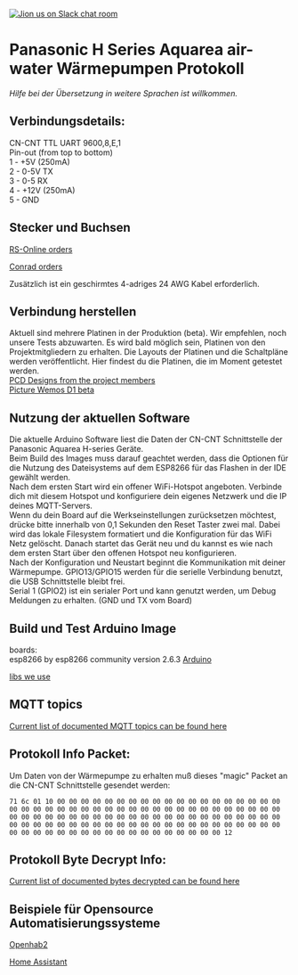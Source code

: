 [![Jion us on Slack chat room](https://img.shields.io/badge/Slack-Join%20the%20chat%20room-orange)](https://join.slack.com/t/panasonic-wemos/shared_invite/enQtODg2MDY0NjE1OTI3LTgzYjkwMzIwNTAwZTMyYzgwNDQ1Y2QxYjkwODg3NjMyN2MyM2ViMDM3Yjc3OGE3MGRiY2FkYzI4MzZiZDVkNGE)

# Panasonic H Series Aquarea air-water Wärmepumpen Protokoll

*Hilfe bei der Übersetzung in weitere Sprachen ist willkommen.*


## Verbindungsdetails:
CN-CNT TTL UART 9600,8,E,1  \
Pin-out (from top to bottom) \
1 - +5V (250mA)  \
2 - 0-5V TX  \
3 - 0-5 RX  \
4 - +12V (250mA) \
5 - GND

## Stecker und Buchsen
[RS-Online orders](Connectors_RSO.md)

[Conrad orders](Connectors_Conrad.md)

Zusätzlich ist ein geschirmtes 4-adriges 24 AWG Kabel erforderlich. 


## Verbindung herstellen
Aktuell sind mehrere Platinen in der Produktion (beta). Wir empfehlen, noch unsere Tests abzuwarten.
Es wird bald möglich sein, Platinen von den Projektmitgliedern zu erhalten. Die Layouts der Platinen und die Schaltpläne werden veröffentlicht.
Hier findest du die Platinen, die im Moment getestet werden. \
[PCD Designs  from the project members](PCB_Designs.md) \
[Picture Wemos D1 beta](WEMOSD1.JPG)


## Nutzung der aktuellen Software
Die aktuelle Arduino Software liest die Daten der CN-CNT Schnittstelle der Panasonic Aquarea H-series Geräte. \
Beim Build des Images muss darauf geachtet werden, dass die Optionen für die Nutzung des Dateisystems auf dem ESP8266 für das Flashen in der IDE gewählt werden. \
Nach dem ersten Start wird ein offener WiFi-Hotspot angeboten. Verbinde dich mit diesem Hotspot und konfiguriere dein eigenes Netzwerk und die IP deines MQTT-Servers. \
Wenn du dein Board auf die Werkseinstellungen zurücksetzen möchtest, drücke bitte innerhalb von 0,1 Sekunden den Reset Taster zwei mal. Dabei wird das lokale Filesystem formatiert und die Konfiguration für das WiFi Netz gelöscht. Danach startet das Gerät neu und du kannst es wie nach dem ersten Start über den offenen Hotspot neu konfigurieren. \
Nach der Konfiguration und Neustart beginnt die Kommunikation mit deiner Wärmepumpe. GPIO13/GPIO15 werden für die serielle Verbindung benutzt, die USB Schnittstelle bleibt frei. \
Serial 1 (GPIO2) ist ein serialer Port und kann genutzt werden, um Debug Meldungen zu erhalten. (GND und TX vom Board)


## Build und Test Arduino Image
boards: \
esp8266 by esp8266 community version 2.6.3 [Arduino](https://github.com/esp8266/Arduino/releases/tag/2.6.3)

[libs we use](LIBSUSED.md)


## MQTT topics
[Current list of documented MQTT topics can be found here](MQTT-Topics.md)


## Protokoll Info Packet:
Um Daten von der Wärmepumpe zu erhalten muß dieses "magic" Packet an die CN-CNT Schnittstelle gesendet werden:

`71 6c 01 10 00 00 00 00 00 00 00 00 00 00 00 00 00 00 00 00 00 00 00 00 00 00 00 00 00 00 00 00 00 00 00 00 00 00 00 00 00 00 00 00 00 00 00 00 00 00 00 00 00 00 00 00 00 00 00 00 00 00 00 00 00 00 00 00 00 00 00 00 00 00 00 00 00 00 00 00 00 00 00 00 00 00 00 00 00 00 00 00 00 00 00 00 00 00 00 00 00 00 00 00 00 00 00 00 00 00 12`


## Protokoll Byte Decrypt Info:
[Current list of documented bytes decrypted can be found here](ProtocolByteDecrypt.md)


## Beispiele für Opensource Automatisierungssysteme
[Openhab2](Integrations/Openhab2)

[Home Assistant](https://github.com/Egyras/HeishaMon/tree/master/Integrations/Home%20Assistant)

